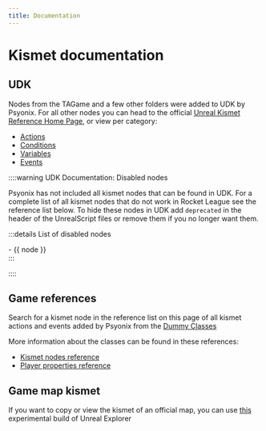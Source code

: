 ```yaml
---
title: Documentation
---
```

# Kismet documentation

## UDK

Nodes from the TAGame and a few other folders were added to UDK by Psyonix. For all other nodes you can head to the official [Unreal Kismet Reference Home Page](https://docs.unrealengine.com/udk/Three/KismetReference.html#Unreal%20Kismet%20Reference), or view per category:

- [Actions](https://docs.unrealengine.com/udk/Three/KismetReference.html#Actions)
- [Conditions](https://docs.unrealengine.com/udk/Three/KismetReference.html#Conditions)
- [Variables](https://docs.unrealengine.com/udk/Three/KismetReference.html#Variables)
- [Events](https://docs.unrealengine.com/udk/Three/KismetReference.html#Events)

::::warning UDK Documentation: Disabled nodes

Psyonix has not included all kismet nodes that can be found in UDK. For a complete list of all kismet nodes that do not work in Rocket League see the reference list below. To hide these nodes in UDK add `deprecated` in the header of the UnrealScript files or remove them if you no longer want them.

:::details List of disabled nodes
<!-- TODO: check if this can be automated every X updates -->
<span v-for="node in require('../../.vuepress/public/data/disabled_nodes.json')">- {{ node }}<br></span>
:::

::::

## Game references

Search for a kismet node in the reference list on this page of all kismet actions and events added by Psyonix from the [Dummy Classes](https://github.com/RocketLeagueMapmaking/RL-Dummy-Classes)

More information about the classes can be found in these references:

- [Kismet nodes reference](./../../resources/references/kismet/nodes.md)
- [Player properties reference](./../../resources/references/kismet/player.md)

## Game map kismet

If you want to copy or view the kismet of an official map, you can use [this](https://discord.com/channels/711882968200904715/713071168331972699/973280162483425290) experimental build of Unreal Explorer
